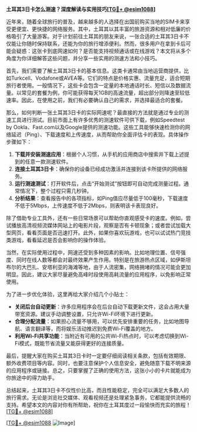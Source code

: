 **土耳其3日卡怎么测速？深度解读与实用技巧[[TG💪+ @esim1088](https://t.me/s/esim1088)]**

近年来，随着全球旅行的普及，越来越多的人选择在出国前购买当地的SIM卡来享受更便宜、更快捷的网络服务。其中，土耳其以其丰富的旅游资源和相对低廉的价格吸引了大量游客。对于计划前往土耳其的朋友来说，一张合适的土耳其3日卡不仅能让你随时保持联系，还能为你的旅行增添便利。然而，很多用户在拿到卡后可能会疑惑：这张卡到底网速如何？是否能支持视频通话或在线游戏？本文将从多个角度为你详细解答这些问题，并分享一些实用的测速方法和小技巧。

首先，我们需要了解土耳其3日卡的基本信息。这类卡通常由当地运营商提供，比如Turkcell、Vodafone或AVEA等。它们的特点是价格实惠、流量充足，适合短期旅行者使用。一般情况下，这些卡会包含一定量的本地通话时长、短信以及数据流量。以常见的套餐为例，你可能获得每天1GB的高速流量，超出部分则降速至较低速率。因此，在使用之前，我们有必要确认自己的需求，并选择最适合的套餐。

那么，如何判断一张土耳其3日卡的实际网速呢？最直接的方法就是通过专业的测速工具进行测试。目前市面上有许多优秀的测速软件可供下载，例如Speedtest by Ookla、Fast.com以及Google提供的测速功能。这些工具能够快速检测你的网络延迟（Ping）、下载速度和上传速度，从而帮助你全面评估卡的表现。具体操作步骤如下：

1. **下载并安装测速应用**：根据个人习惯，从手机的应用商店中搜索并下载上述提到的任意一款测速软件。
2. **连接土耳其3日卡**：确保你的设备已经成功激活并连接到该卡所提供的网络服务。
3. **运行测速测试**：打开软件后，点击“开始测试”按钮即可自动完成测量过程。通常情况下，整个过程只需几秒钟。
4. **分析结果**：查看报告中的各项指标，如Ping值应尽量低于100毫秒，下载速度不低于5Mbps，上传速度不低于2Mbps，则表明该卡表现良好。

除了借助专业工具外，还有一些日常场景可以帮助你直观感受卡的速度。例如，尝试播放高清视频流媒体网站上的电影片段，观察是否有卡顿现象；或者尝试加载大型网页，看看页面是否迅速打开。此外，如果你喜欢玩游戏，也可以试试热门竞技类游戏，看看延迟是否会影响你的操作体验。

当然，在实际使用过程中，网速还受到多种因素的影响。比如地理位置、信号强度、同时在线人数等都会对最终效果产生作用。特别是在旅游热点区域，如伊斯坦布尔的大巴扎、安塔利亚的海滩等地，由于人流密集，网络拥堵的情况可能会更加明显。因此，建议大家尽量避免高峰时段使用高耗流量的应用程序，以免影响正常使用。

为了进一步优化体验，这里再给大家介绍几个小贴士：
- **关闭后台自动更新**：许多应用程序会在后台自动下载更新文件，这会占用大量带宽资源。建议手动调整设置，只允许Wi-Fi环境下进行更新。
- **合理分配流量**：如果担心流量不够用，可以优先安排重要的任务，比如地图导航、语言翻译等，而将娱乐活动推迟到免费Wi-Fi覆盖的地方。
- **利用Wi-Fi共享功能**：当附近有可用的公共Wi-Fi热点时，可以考虑切换到Wi-Fi模式，既能节省流量又能获得更好的连接质量。

最后，提醒大家在购买土耳其3日卡时一定要仔细阅读相关条款，包括有效期限、额外收费项目等内容。同时，也要注意保护个人信息安全，避免随意下载不明来源的应用程序或链接。总之，只要掌握了正确的使用方法，这张小小的卡片就能成为你旅途中的得力助手。

总结起来，土耳其3日卡不仅性价比高，而且性能稳定，完全可以满足大多数人的旅行需求。无论是浏览社交媒体、观看视频还是处理紧急事务，它都能提供流畅的支持。希望本文的内容对你有所帮助，祝你在土耳其度过一段愉快而充实的旅程！[[TG💪+ @esim1088](https://t.me/s/esim1088)]

[[TG💪+ @esim1088](https://t.me/s/esim1088) ![Image](https://i.postimg.cc/4NQfJmqS/Snipaste-2025-05-13-00-14-12.png)]